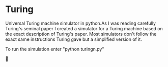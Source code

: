 Turing
======

Universal Turing machine simulator in python.As I was reading carefully Turing's seminal paper I created a simulator for a Turing machine based on the exact description of Turing's paper. Most simulators don't follow the exact same instructions Turing gave but a simplified version of it.

To run the simulation enter "python turingn.py"

:tada:
